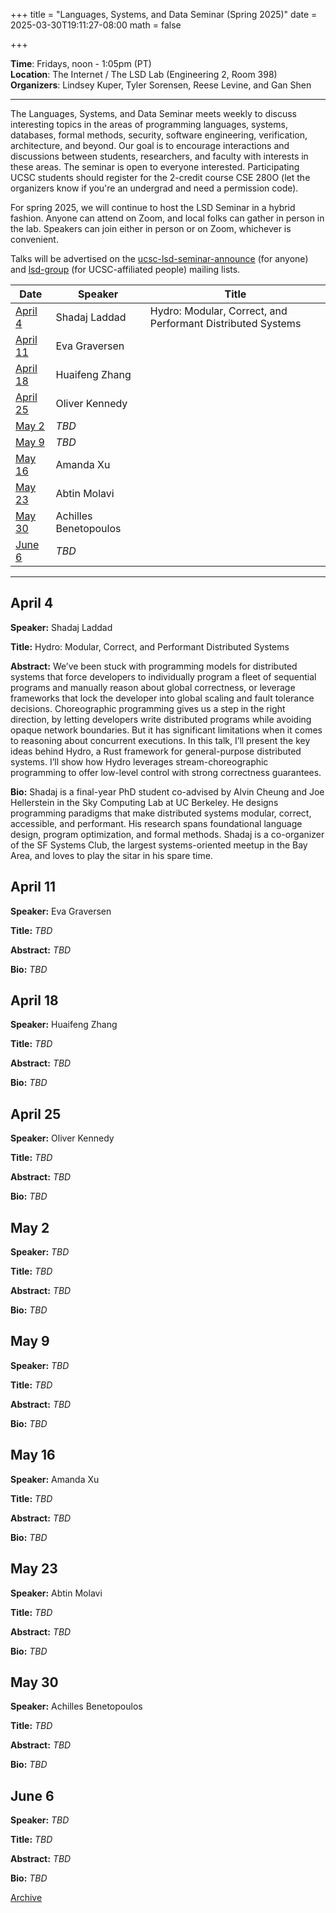 +++
title = "Languages, Systems, and Data Seminar (Spring 2025)"
date = 2025-03-30T19:11:27-08:00
math = false

+++

**Time**: Fridays, noon - 1:05pm (PT) <br />
**Location**: The Internet / The LSD Lab (Engineering 2, Room 398) <br />
**Organizers**: Lindsey Kuper, Tyler Sorensen, Reese Levine, and Gan Shen <br />

---

The Languages, Systems, and Data Seminar meets weekly to discuss interesting topics in the areas of programming languages, systems, databases, formal methods, security, software engineering, verification, architecture, and beyond.  Our goal is to encourage interactions and discussions between students, researchers, and faculty with interests in these areas.  The seminar is open to everyone interested.  Participating UCSC students should register for the 2-credit course CSE 280O (let the organizers know if you're an undergrad and need a permission code).

For spring 2025, we will continue to host the LSD Seminar in a hybrid fashion.  Anyone can attend on Zoom, and local folks can gather in person in the lab.  Speakers can join either in person or on Zoom, whichever is convenient.


Talks will be advertised on the [ucsc-lsd-seminar-announce](https://groups.google.com/g/ucsc-lsd-seminar-announce) (for anyone) and [lsd-group](https://groups.google.com/a/ucsc.edu/g/lsd-group/members) (for UCSC-affiliated people) mailing lists.


| Date                  | Speaker        | Title    |
|-------                |---------              |--------- |
| [April 4](#april-4)   | Shadaj Laddad         | Hydro: Modular, Correct, and Performant Distributed Systems |
| [April 11](#april-11) | Eva Graversen         |                                                             |
| [April 18](#april-18) | Huaifeng Zhang        |                                                             |
| [April 25](#april-25) | Oliver Kennedy        |                                                             |
| [May 2](#may-2)       | _TBD_                 |                                                             |
| [May 9](#may-9)       | _TBD_                 |                                                             |
| [May 16](#may-16)     | Amanda Xu             |                                                             |
| [May 23](#may-23)     | Abtin Molavi          |                                                             |
| [May 30](#may-30)     | Achilles Benetopoulos |                                                             |
| [June 6](#june-6)     | _TBD_                 |                                                             |
---

## April 4

**Speaker:** Shadaj Laddad 

**Title:** Hydro: Modular, Correct, and Performant Distributed Systems

**Abstract:** We’ve been stuck with programming models for distributed systems that force developers to individually program a fleet of sequential programs and manually reason about global correctness, or leverage frameworks that lock the developer into global scaling and fault tolerance decisions. Choreographic programming gives us a step in the right direction, by letting developers write distributed programs while avoiding opaque network boundaries. But it has significant limitations when it comes to reasoning about concurrent executions. In this talk, I’ll present the key ideas behind Hydro, a Rust framework for general-purpose distributed systems. I’ll show how Hydro leverages stream-choreographic programming to offer low-level control with strong correctness guarantees.

**Bio:** Shadaj is a final-year PhD student co-advised by Alvin Cheung and Joe Hellerstein in the Sky Computing Lab at UC Berkeley. He designs programming paradigms that make distributed systems modular, correct, accessible, and performant. His research spans foundational language design, program optimization, and formal methods. Shadaj is a co-organizer of the SF Systems Club, the largest systems-oriented meetup in the Bay Area, and loves to play the sitar in his spare time.

## April 11

**Speaker:** Eva Graversen 

**Title:** _TBD_

**Abstract:** _TBD_

**Bio:** _TBD_

## April 18

**Speaker:** Huaifeng Zhang 

**Title:** _TBD_

**Abstract:** _TBD_

**Bio:** _TBD_

## April 25

**Speaker:** Oliver Kennedy

**Title:** _TBD_

**Abstract:** _TBD_

**Bio:** _TBD_

## May 2

**Speaker:** _TBD_

**Title:** _TBD_

**Abstract:** _TBD_

**Bio:** _TBD_

## May 9

**Speaker:** _TBD_

**Title:** _TBD_

**Abstract:** _TBD_

**Bio:** _TBD_

## May 16

**Speaker:** Amanda Xu

**Title:** _TBD_

**Abstract:** _TBD_

**Bio:** _TBD_

## May 23

**Speaker:** Abtin Molavi

**Title:** _TBD_

**Abstract:** _TBD_

**Bio:** _TBD_

## May 30

**Speaker:** Achilles Benetopoulos

**Title:** _TBD_

**Abstract:** _TBD_

**Bio:** _TBD_

## June 6

**Speaker:** _TBD_

**Title:** _TBD_

**Abstract:** _TBD_

**Bio:** _TBD_

[Archive](../)

